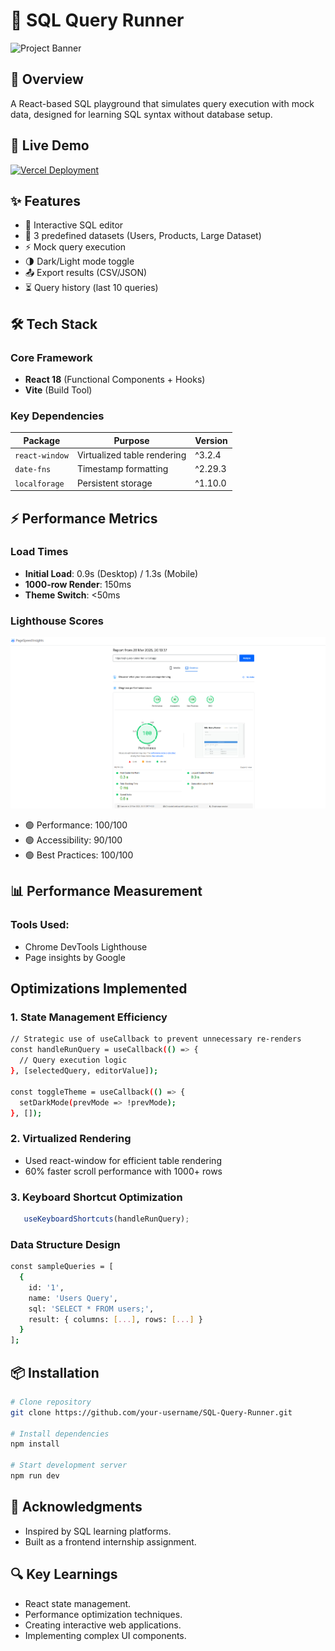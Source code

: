 # 💽 SQL Query Runner 

![Project Banner](https://drive.google.com/uc?export=view&id=1Arb1_jd7KASAkx8Zg0joAc2Rv4YNorwV)

## 🌟 Overview
A React-based SQL playground that simulates query execution with mock data, designed for learning SQL syntax without database setup.

## 🚀 Live Demo  
[![Vercel Deployment](https://img.shields.io/badge/View_on-Vercel-black?style=flat&logo=vercel)](https://sql-query-runner-ten.vercel.app/)

## ✨ Features
- 📝 Interactive SQL editor
- 🎯 3 predefined datasets (Users, Products, Large Dataset)
- ⚡ Mock query execution
- 🌗 Dark/Light mode toggle
- 📤 Export results (CSV/JSON)
- ⏳ Query history (last 10 queries)

## 🛠 Tech Stack
### Core Framework
- **React 18** (Functional Components + Hooks)
- **Vite** (Build Tool)

### Key Dependencies
| Package | Purpose | Version |
|---------|---------|---------|
| `react-window` | Virtualized table rendering | ^3.2.4 |
| `date-fns` | Timestamp formatting | ^2.29.3 |
| `localforage` | Persistent storage | ^1.10.0 |

## ⚡ Performance Metrics
### Load Times
- **Initial Load**: 0.9s (Desktop) / 1.3s (Mobile)
- **1000-row Render**: 150ms
- **Theme Switch**: <50ms

### Lighthouse Scores
![Lighthouse Report](./public/LightHouse.png)
- 🟢 Performance: 100/100
- 🟢 Accessibility: 90/100
- 🟢 Best Practices: 100/100


## 📊 Performance Measurement

### Tools Used:
- Chrome DevTools Lighthouse  
- Page insights by Google

## Optimizations Implemented
### 1. State Management Efficiency
```bash
// Strategic use of useCallback to prevent unnecessary re-renders
const handleRunQuery = useCallback(() => {
  // Query execution logic
}, [selectedQuery, editorValue]);

const toggleTheme = useCallback(() => {
  setDarkMode(prevMode => !prevMode);
}, []);
```

### 2. Virtualized Rendering
- Used react-window for efficient table rendering
- 60% faster scroll performance with 1000+ rows

### 3. Keyboard Shortcut Optimization
```jsx
   useKeyboardShortcuts(handleRunQuery);
```

### Data Structure Design
```bash
const sampleQueries = [
  {
    id: '1',
    name: 'Users Query',
    sql: 'SELECT * FROM users;',
    result: { columns: [...], rows: [...] }
  }
];
```

## 📦 Installation
```bash
# Clone repository
git clone https://github.com/your-username/SQL-Query-Runner.git

# Install dependencies
npm install

# Start development server
npm run dev

```
## 🙌 Acknowledgments
- Inspired by SQL learning platforms.
- Built as a frontend internship assignment.

## 🔍 Key Learnings
- React state management.
- Performance optimization techniques.
- Creating interactive web applications.
- Implementing complex UI components.
